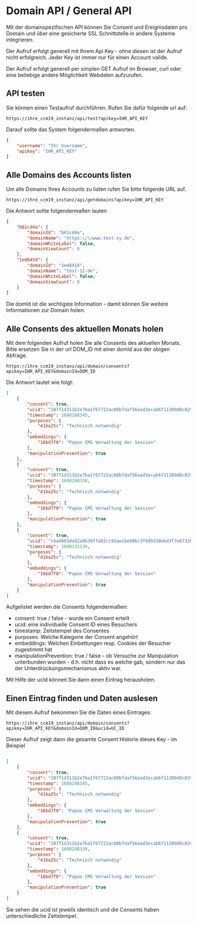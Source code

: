 # Domain API / General API

Mit der domainspezifischen API können Sie Consent und Ereignisdaten pro Domain und über eine gesicherte SSL Schnittstelle in andere Systeme integrieren.

Der Aufruf erfolgt generell mit Ihrem Api Key - ohne diesen ist der Aufruf nicht erfolgreich. Jeder Key ist immer nur für einen Account valide.

Der Aufruf erfolgt generell per simplen GET Aufruf im Browser, curl oder eine beliebige andere Möglichkeit Webdaten aufzurufen.

## API testen

Sie können einen Testaufruf durchführen. Rufen Sie dafür folgende url auf:

```url
https://ihre_ccm19_instanz/api/test?apikey=IHR_API_KEY
```

Darauf sollte das System folgendermaßen antworten.

```json
{
    "username": "Ihr_Username",
    "apiKey": "IHR_API_KEY"
}
```

## Alle Domains des Accounts listen

Um alle Domains Ihres Accounts zu listen rufen Sie bitte folgende URL auf.

```url
https://ihre_ccm19_instanz/api/getdomains?apikey=IHR_API_KEY
```

Die Antwort sollte folgendermaßen lauten

```json
{
    "b61cd4a": {
        "domainId": "b61cd4a",
        "domainName": "https:\/\/www.test-xy.de",
        "domainWhiteLabel": false,
        "domainViewCount": 0
    },
    "1ed845d": {
        "domainId": "1ed845d",
        "domainName": "test-12.de",
        "domainWhiteLabel": false,
        "domainViewCount": 0
    }
}
```

Die domId ist die wichtigste Information - damit können Sie weitere Informationen zur Domain holen.

## Alle Consents des aktuellen Monats holen

Mit dem folgenden Aufruf holen Sie alle Consents des aktuellen Monats. Bitte ersetzen Sie in der url DOM_ID mit einer domId aus der obigen Abfrage.

```url
https://ihre_ccm19_instanz/api/domain/consents?apikey=IHR_API_KEY&domainId=DOM_ID
```

Die Antwort lautet wie folgt:

```json
[
    {
        "consent": true,
        "ucid": "387f1d311b2e7ba1f67722ac08bfdaf56aad3ecab6f11309d0c829f4e255af12",
        "timestamp": 1608208345,
        "purposes": {
            "41ba25c": "Technisch notwendig"
        },
        "embeddings": {
            "16bd7f0": "Papoo CMS Verwaltung der Session"
        },
        "manipulationPrevention": true
    },
    {
        "consent": true,
        "ucid": "387f1d311b2e7ba1f67722ac08bfdaf56aad3ecab6f11309d0c829f4e255af12",
        "timestamp": 1608208338,
        "purposes": {
            "41ba25c": "Technisch notwendig"
        },
        "embeddings": {
            "16bd7f0": "Papoo CMS Verwaltung der Session"
        },
        "manipulationPrevention": true
    },
    {
        "consent": true,
        "ucid": "cba4803da92a9b39ffa82cc93aecbe00bc3f695530ebd3f7e67326404073bdbd",
        "timestamp": 1608131136,
        "purposes": {
            "41ba25c": "Technisch notwendig"
        },
        "embeddings": {
            "16bd7f0": "Papoo CMS Verwaltung der Session"
        },
        "manipulationPrevention": true
    }
]
```

Aufgelistet werden die Consents folgendermaßen:

* consent: true / false - wurde ein Consent erteilt
* ucid: eine individuelle Consent ID eines Besuchers
* timestamp: Zeitstempel des Consentes
* purposes: Welche Kategorie der Consent angehört
* embeddings: Welchen Einbettungen resp. Cookies der Besucher zugestimmt hat
* manipulationPrevention: true / false - ob Versuche zur Manipulation unterbunden wurden - d.h. nicht dass es welche gab, sondern nur das der Unterdrückungsmechanismus aktiv war.

Mit Hilfe der ucId können Sie dann einen Eintrag herausholen.



## Einen Eintrag finden und Daten auslesen

Mit diesem Aufruf bekommen Sie die Daten eines Eintrages:

```url
https://ihre_ccm19_instanz/api/domain/consents?apikey=IHR_API_KEY&domainId=DOM_ID&ucid=UC_ID
```

Dieser Aufruf zeigt dann die gesamte Consent Historie dieses Key - im Beispiel

```json

[
    {
        "consent": true,
        "ucid": "387f1d311b2e7ba1f67722ac08bfdaf56aad3ecab6f11309d0c829f4e255af12",
        "timestamp": 1608208345,
        "purposes": {
            "41ba25c": "Technisch notwendig"
        },
        "embeddings": {
            "16bd7f0": "Papoo CMS Verwaltung der Session"
        },
        "manipulationPrevention": true
    },
    {
        "consent": true,
        "ucid": "387f1d311b2e7ba1f67722ac08bfdaf56aad3ecab6f11309d0c829f4e255af12",
        "timestamp": 1608208338,
        "purposes": {
            "41ba25c": "Technisch notwendig"
        },
        "embeddings": {
            "16bd7f0": "Papoo CMS Verwaltung der Session"
        },
        "manipulationPrevention": true
    }
]
```

Sie sehen die ucid ist jeweils identisch und die Consents haben unterschiedliche Zeitstempel.